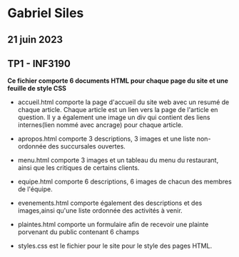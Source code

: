 # Gabriel Siles 
## 21 juin 2023
## TP1 - INF3190

**Ce fichier comporte 6 documents HTML pour chaque page du site et une feuille de style CSS**

- accueil.html comporte la page d'accueil du site web avec un resumé de chaque article. Chaque article est un lien vers la page de l'article en question. Il y a également une image un div qui contient des liens internes(lien nommé avec ancrage) pour chaque article.

- apropos.html comporte 3 descriptions, 3 images et une liste non-ordonnée des succursales ouvertes.

- menu.html comporte 3 images et un tableau du menu du restaurant, ainsi que les critiques de certains clients.

- equipe.html comporte 6 descriptions, 6 images de chacun des membres de l'équipe.

- evenements.html comporte également des descriptions et des images,ainsi qu'une liste ordonnée des activités à venir.

- plaintes.html comporte un formulaire afin de recevoir une plainte porvenant du public contenant 6 champs

- styles.css est le fichier pour le site pour le style des pages HTML.